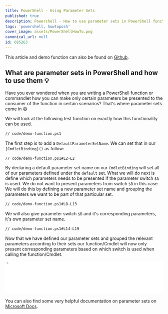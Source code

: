 ```yaml
---
title: PowerShell - Using Parameter Sets
published: true
description: Powershell - How to use parameter sets in PowerShell functions
tags: 'powershell, howtoposh'
cover_image: assets/PowerShellHowTo.png
canonical_url: null
id: 685263
---
```


This article and demo function can also be found on [Github](https://github.com/Pwd9000-ML/blog-devto/tree/main/posts/Powershell-Using-Parameter-Sets/code).

## What are parameter sets in PowerShell and how to use them :bulb:

Have you ever wondered when you are writing a PowerShell function or commandlet how you can make only certain parameters be presented to the consumer of the function in certain scenarios? That's where parameter sets come in :smile:  

We will look at the following test function on exactly how this functionality can be used.  

```txt
// code/demo-function.ps1
```

The first step is to add a `DefaultParameterSetName`. We can set that in our `[CmdletBinding]()` as follow:  

```txt
// code/demo-function.ps1#L2-L2
```

By declaring a default parameter set name on our `CmdletBinding` will set all of our parameters defined under the `default` set. What we will do next is define which parameters needs to be presented if the parameter switch `$A` is used. We do not want to present parameters from switch `$B` in this case. We will do this by defining a new parameter set name and grouping the parameters we want to be part of that particular set.  

```txt
// code/demo-function.ps1#L8-L13
```

We will also give parameter switch `$B` and it's corresponding parameters, it's own parameter set name.  

```txt
// code/demo-function.ps1#L14-L19
```

Now that we have defined our parameter sets and grouped the relevant parameters according to their sets our function/Cmdlet will now only present corresponding parameters based on which switch is used when calling the function/Cmdlet.  

![testFunction](./assets/TestFunction.gif)

You can also find some very helpful documentation on parameter sets on [Microsoft Docs](https://docs.microsoft.com/en-us/powershell/module/microsoft.powershell.core/about/about_parameter_sets?view=powershell-7.1).
